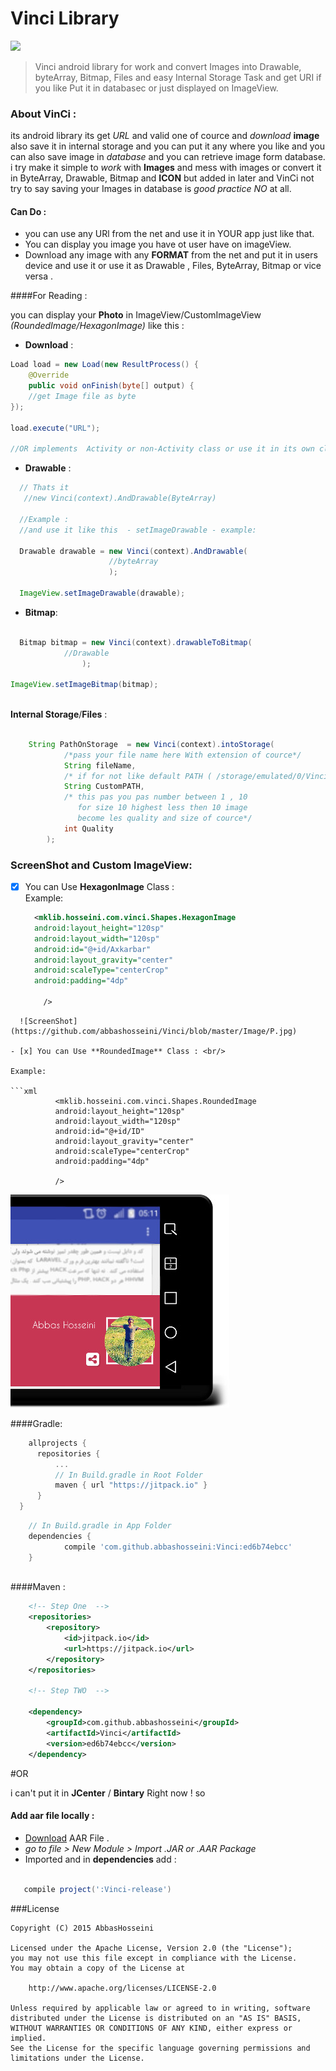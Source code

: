 # Vinci Library

[![](https://jitpack.io/v/abbashosseini/Vinci.svg)](https://jitpack.io/#abbashosseini/Vinci)
>Vinci android library for work and convert Images into Drawable, byteArray, Bitmap, Files and easy Internal Storage Task and get URI if you like Put it in databasec or just displayed on ImageView.

### About VinCi :

its android library its get _URL_ and valid one of cource and _download_ **image** also save it in internal storage and you can put it any where you like and  you can also save image in _database_ and you can retrieve image form database.
i try make it simple to _work_ with **Images** and mess with images or convert it in ByteArray, Drawable, Bitmap and **ICON** but added in later and VinCi not try to say saving your Images in database is *good practice* _NO_ at all.

#### Can Do :

* you can use any URl from the net and use it in YOUR app just like that.
* You can display you image you have ot user have on imageView.
* Download any image with any **FORMAT** from  the net and put it in users device and use it or use it as Drawable , Files, ByteArray, Bitmap or vice versa .


####For Reading :

you can display your **Photo** in ImageView/CustomImageView _(RoundedImage/HexagonImage)_ like this :

* **Download** :

```java
Load load = new Load(new ResultProcess() {
    @Override
    public void onFinish(byte[] output) {
    //get Image file as byte
});

load.execute("URL");

//OR implements  Activity or non-Activity class or use it in its own class 


```

* **Drawable** :
```java
  // Thats it
   //new Vinci(context).AndDrawable(ByteArray)
  
  //Example :
  //and use it like this  - setImageDrawable - example:
  
  Drawable drawable = new Vinci(context).AndDrawable(
					  //byteArray
					  );
					  
  ImageView.setImageDrawable(drawable);
```

* **Bitmap**:

```java
  
  Bitmap bitmap = new Vinci(context).drawableToBitmap(
  			//Drawable
                );
                
ImageView.setImageBitmap(bitmap);
  
```



**Internal Storage**/**Files** :
```java

  	String PathOnStorage  = new Vinci(context).intoStorage(
  			/*pass your file name here With extension of cource*/
  			String fileName, 
  			/* if for not like default PATH ( /storage/emulated/0/Vinci/Pictures ) change it here*/
  			String CustomPATH, 
  			/* this pas you pas number between 1 , 10 
  			   for size 10 highest less then 10 image
  			   become les quality and size of cource*/
  			int Quality
  		);

```


### ScreenShot and Custom ImageView:

- [x] You can Use **HexagonImage** Class : <br/>
Example:
  ```xml
    <mklib.hosseini.com.vinci.Shapes.HexagonImage
    android:layout_height="120sp"
    android:layout_width="120sp"
    android:id="@+id/Axkarbar"
    android:layout_gravity="center"
    android:scaleType="centerCrop"
    android:padding="4dp"
  
      />
```
  ![ScreenShot](https://github.com/abbashosseini/Vinci/blob/master/Image/P.jpg)

- [x] You can Use **RoundedImage** Class : <br/>

Example:
	
```xml
	      <mklib.hosseini.com.vinci.Shapes.RoundedImage
	      android:layout_height="120sp"
	      android:layout_width="120sp"
	      android:id="@+id/ID"
	      android:layout_gravity="center"
	      android:scaleType="centerCrop"
	      android:padding="4dp"
	      
	      />
```

![ScreenShot](https://github.com/abbashosseini/Vinci/blob/master/Image/L.jpg)
  
  
####Gradle:
  
  
  
  
  ```gradle
	  allprojects {
		repositories {
			...
			// In Build.gradle in Root Folder
			maven { url "https://jitpack.io" }
		}
	}
```
```gradle	
	// In Build.gradle in App Folder
	dependencies {
	        compile 'com.github.abbashosseini:Vinci:ed6b74ebcc'
	}
  
  ````
  
####Maven :

```xml
	<!-- Step One  -->
	<repositories>
		<repository>
		    <id>jitpack.io</id>
		    <url>https://jitpack.io</url>
		</repository>
	</repositories>
	
	<!-- Step TWO  -->
	
	<dependency>
	    <groupId>com.github.abbashosseini</groupId>
	    <artifactId>Vinci</artifactId>
	    <version>ed6b74ebcc</version>
	</dependency>

```

#OR

i can't put it in **JCenter** / **Bintary** Right now ! so

#### Add **aar** file locally  :

- [Download](https://github.com/abbashosseini/Vinci/blob/master/Vinci.aar?raw=true) AAR File .
- _go to file > New Module > Import .JAR or .AAR Package_
- Imported and in **dependencies** add :

 ```gradle	
 
	compile project(':Vinci-release')		

``` 

###License

	Copyright (C) 2015 AbbasHosseini
	
	Licensed under the Apache License, Version 2.0 (the "License");
	you may not use this file except in compliance with the License.
	You may obtain a copy of the License at
	
	    http://www.apache.org/licenses/LICENSE-2.0
	
	Unless required by applicable law or agreed to in writing, software
	distributed under the License is distributed on an "AS IS" BASIS,
	WITHOUT WARRANTIES OR CONDITIONS OF ANY KIND, either express or implied.
	See the License for the specific language governing permissions and
	limitations under the License.
